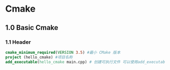 # Cmake

## 1.0 Basic Cmake

### 1.1 Header

```cmake
cmake_minimum_required(VERSION 3.5) #最小 CMake 版本 
project (hello_cmake) #项目名称
add_executable(hello_cmake main.cpp) # 创建可执行文件 可以使用add_executable(${PROJECT_NAME} main.cpp) 
```

​	

